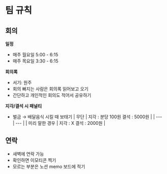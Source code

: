# 팀 규칙

## 회의
**일정**
- 매주 월요일 5:00 - 6:15
- 매주 목요일 3:30 - 6:15

**회의록**
- 서기: 원주
- 회의 빠지는 사람은 회의록 읽어보고 오기
- 간단하고 개인적인 회의도 적어서 공유하기

**지각/결석 시 패널티**
- 벌금 → 배달음식 시킬 때 보태기
| 무단 | 지각 : 분당 100원   결석 : 5000원 |
| --- | --- |
| 미리 말한 경우 | 지각 : X   결석 : 2000원 |


## 연락
- 새벽에 연락 가능
- 확인하면 이모티콘 찍기
- 모르는 부분은 노션 memo 보드에 적기
